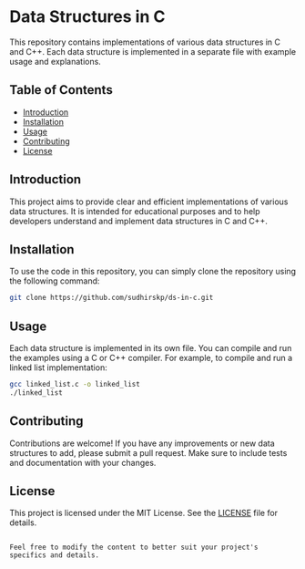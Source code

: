 
# Data Structures in C

This repository contains implementations of various data structures in C and C++. Each data structure is implemented in a separate file with example usage and explanations.

## Table of Contents

- [Introduction](#introduction)
- [Installation](#installation)
- [Usage](#usage)
- [Contributing](#contributing)
- [License](#license)

## Introduction

This project aims to provide clear and efficient implementations of various data structures. It is intended for educational purposes and to help developers understand and implement data structures in C and C++.

## Installation

To use the code in this repository, you can simply clone the repository using the following command:

```sh
git clone https://github.com/sudhirskp/ds-in-c.git
```

## Usage

Each data structure is implemented in its own file. You can compile and run the examples using a C or C++ compiler. For example, to compile and run a linked list implementation:

```sh
gcc linked_list.c -o linked_list
./linked_list
```

## Contributing

Contributions are welcome! If you have any improvements or new data structures to add, please submit a pull request. Make sure to include tests and documentation with your changes.

## License

This project is licensed under the MIT License. See the [LICENSE](LICENSE) file for details.
```

Feel free to modify the content to better suit your project's specifics and details.
